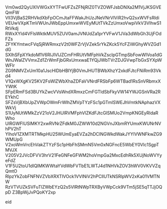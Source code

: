 Vm0wd2QyUXlVWGxXYTFwUFZsZFNjRlZ0TVZOWFJsbDNXa2M1VjJKSGVEQmFW
Vll3VjBaS2RHVkdXbFpOCmJtaFFWakJhUzJNeVNrVlViR2hvQ2sxWVFsRldi
VEUwVXpKTmVWUnJWbEppUmxwWVEyMUtTVkZzUmxoVwpiVkV3VlhwS1RtVkdj
RWxXYld4VFlsWktkMUV5ZUV0amJVNUdZa1prYVFwV1JVa3dWbGh3UjFOdFZs
ZFYKYmtwcFVqSjRWRmxzV2t0WFZrVjVZek5rYkZKck5YcFZiWGhyWVZGd1dG
SXlhSFpXYkdoM1V6RlJlVlJZCmFHRUtVMFphVkZsclpGTmpSbFowWlVoa1dG
WnJWalZVVmxZd1ZrWmFjbGRxUmxwaE1YQjJWbTVrZDJGVwpTbGxSYXpWWFlr
ZG9NMVZxUm10a1JscHlDbHBIYjB0VmJHUTBWbXhzY2xkdFJtcFNiRm93Vkd4
V1QxWXgKV25KV2FsWlZWbXhaZDFaVVNrdFRSbFp6WTBad1RsSnVRbmxXYWtK
SFpERmFSd3BUYkZwcVVsWndXRmxzCmFGTldSbFkyVW14YWJGSnVRa2REYkhC
SFZsVjBXbUpZVWpOWmFrWlhZMVpTYzFSc1pGTmlSWEJhVmtkNAphazVXWkVj
S1UyNUtWMkZzV21oV2JHUlRVMFphVlZKdFJtcGlSMUo2VmpKNGEyRldaRWho
UlRGWFlUSlMKY2xwRVNrZFdkM0JZWW10d2NGVnJXbmRYUmxKWUNrNVhPV2hT
YlhoV1ZXMTRTMkpHU25WUmEyaEVZa2hDClNGWkdWakJYYlVWNFkwZG9WMUpG
V2xoWmVrcEhVakZTYzFSc1pHbFhSMmN5Vm0xNGFncE5WbEY0Vlc1SgpTMVJX
V205V2JVcDFVV3hrV21FeGNFeGFWM2hoVmpGa2MxcEdhRk5XUjNoWVYyeFdZ
V1F5U2toU1dIQlMKWWtaYVdWbFVTbE1LWTJ4d1NHVkZOV3hWV0VKVVZqQmtO
RlpzYkZobFNFNVZVbXRXTlVOck1VVlNiV2hPCllUTkNSRlpWV2xKa01VMTNW
RzVTVUZkSVFuTlZWbEYzQ2s5VlRtNWpTRXByVWpCck9VTm5jSE5qTTJjOQpD
Z3BpWjJvPQoKY2xp

eid
